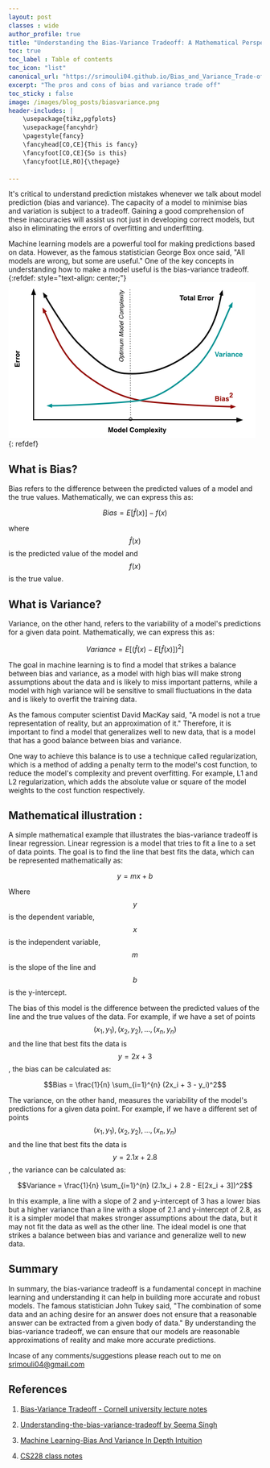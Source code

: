```yaml
---
layout: post
classes : wide
author_profile: true
title: "Understanding the Bias-Variance Tradeoff: A Mathematical Perspective"
toc: true
toc_label : Table of contents
toc_icon: "list"
canonical_url: "https://srimouli04.github.io/Bias_and_Variance_Trade-off"
excerpt: "The pros and cons of bias and variance trade off"
toc_sticky : false
image: /images/blog_posts/biasvariance.png
header-includes: |
    \usepackage{tikz,pgfplots}
    \usepackage{fancyhdr}
    \pagestyle{fancy}
    \fancyhead[CO,CE]{This is fancy}
    \fancyfoot[CO,CE]{So is this}
    \fancyfoot[LE,RO]{\thepage}

---
```



It's critical to understand prediction mistakes whenever we talk about model prediction (bias and variance). The capacity of a model to minimise bias and variation is subject to a tradeoff. Gaining a good comprehension of these inaccuracies will assist us not just in developing correct models, but also in eliminating the errors of overfitting and underfitting.

Machine learning models are a powerful tool for making predictions based on data. However, as the famous statistician George Box once said, "All models are wrong, but some are useful." One of the key concepts in understanding how to make a model useful is the bias-variance tradeoff.
{:refdef: style="text-align: center;"}
![Bias Variance Trade-off](/images/blog_posts/biasvariance.png)
{: refdef}
## What is Bias?
Bias refers to the difference between the predicted values of a model and the true values. Mathematically, we can express this as:

$$Bias = E[\hat{f}(x)] - f(x)$$

where $$\hat{f}(x)$$ is the predicted value of the model and $$f(x)$$ is the true value.

## What is Variance?
Variance, on the other hand, refers to the variability of a model's predictions for a given data point. Mathematically, we can express this as:

$$Variance = E[(\hat{f}(x) - E[\hat{f}(x)])^2]$$

The goal in machine learning is to find a model that strikes a balance between bias and variance, as a model with high bias will make strong assumptions about the data and is likely to miss important patterns, while a model with high variance will be sensitive to small fluctuations in the data and is likely to overfit the training data.

As the famous computer scientist David MacKay said, "A model is not a true representation of reality, but an approximation of it." Therefore, it is important to find a model that generalizes well to new data, that is a model that has a good balance between bias and variance.

One way to achieve this balance is to use a technique called regularization, which is a method of adding a penalty term to the model's cost function, to reduce the model's complexity and prevent overfitting. For example, L1 and L2 regularization, which adds the absolute value or square of the model weights to the cost function respectively.

## Mathematical illustration :
A simple mathematical example that illustrates the bias-variance tradeoff is linear regression. Linear regression is a model that tries to fit a line to a set of data points. The goal is to find the line that best fits the data, which can be represented mathematically as:

$$y = mx + b$$

Where $$y$$ is the dependent variable, $$x$$ is the independent variable, $$m$$ is the slope of the line and $$b$$ is the y-intercept.

The bias of this model is the difference between the predicted values of the line and the true values of the data. For example, if we have a set of points $$(x_1, y_1), (x_2, y_2), ..., (x_n, y_n)$$ and the line that best fits the data is $$y = 2x + 3$$, the bias can be calculated as:

$$Bias = \frac{1}{n} \sum_{i=1}^{n} (2x_i + 3 - y_i)^2$$

The variance, on the other hand, measures the variability of the model's predictions for a given data point. For example, if we have a different set of points $$(x_1, y_1), (x_2, y_2), ..., (x_n, y_n)$$ and the line that best fits the data is $$y = 2.1x + 2.8$$, the variance can be calculated as:

$$Variance = \frac{1}{n} \sum_{i=1}^{n} (2.1x_i + 2.8 - E[2x_i + 3])^2$$

In this example, a line with a slope of 2 and y-intercept of 3 has a lower bias but a higher variance than a line with a slope of 2.1 and y-intercept of 2.8, as it is a simpler model that makes stronger assumptions about the data, but it may not fit the data as well as the other line. The ideal model is one that strikes a balance between bias and variance and generalize well to new data.

## Summary
In summary, the bias-variance tradeoff is a fundamental concept in machine learning and understanding it can help in building more accurate and robust models. The famous statistician John Tukey said, "The combination of some data and an aching desire for an answer does not ensure that a reasonable answer can be extracted from a given body of data." By understanding the bias-variance tradeoff, we can ensure that our models are reasonable approximations of reality and make more accurate predictions.

Incase of any comments/suggestions please reach out to me on srimouli04@gmail.com
## References

1. [ Bias-Variance Tradeoff - Cornell university lecture notes](https://www.cs.cornell.edu/courses/cs4780/2018fa/lectures/lecturenote12.html)

2. [Understanding-the-bias-variance-tradeoff by Seema Singh](https://towardsdatascience.com/understanding-the-bias-variance-tradeoff-165e6942b229)

3. [Machine Learning-Bias And Variance In Depth Intuition](https://www.youtube.com/watch?v=BqzgUnrNhFM)

4. [CS228 class notes](https://ermongroup.github.io/cs228-notes/preliminaries/probabilityreview/)